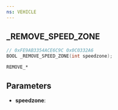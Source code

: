 ```yaml
---
ns: VEHICLE
---
```

## _REMOVE_SPEED_ZONE

```c
// 0xFE9AB3354ACE6C9C 0x0C0332A6
BOOL _REMOVE_SPEED_ZONE(int speedzone);
```

```
REMOVE_*
```

## Parameters
* **speedzone**:
